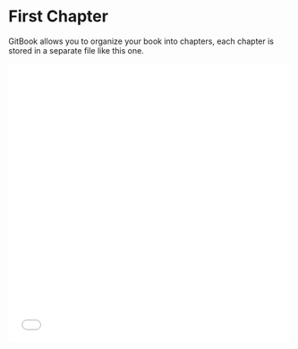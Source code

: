 # First Chapter

GitBook allows you to organize your book into chapters, each chapter is stored in a separate file like this one.

<iframe src="//LearningApps.org/watch?app=671999" style="border:0px;width:100%;height:500px" webkitallowfullscreen="true" mozallowfullscreen="true"></iframe>